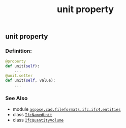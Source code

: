 ﻿---
title: unit property
second_title: Aspose.CAD for Python via .NET API References
description: 
type: docs
weight: 90
url: /python-net/aspose.cad.fileformats.ifc.ifc4.entities/ifcquantityvolume/unit/
is_root: false
---

## unit property

### Definition:
```python
@property
def unit(self):
    ...
@unit.setter
def unit(self, value):
    ...
```

### See Also
* module [`aspose.cad.fileformats.ifc.ifc4.entities`](../../)
* class [`IfcNamedUnit`](/cad/python-net/aspose.cad.fileformats.ifc.ifc4.entities/ifcnamedunit)
* class [`IfcQuantityVolume`](/cad/python-net/aspose.cad.fileformats.ifc.ifc4.entities/ifcquantityvolume)

